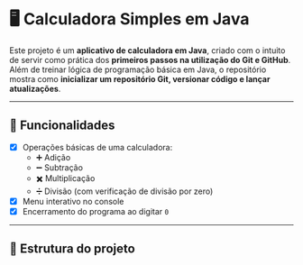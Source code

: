 # 🖥️ Calculadora Simples em Java

Este projeto é um **aplicativo de calculadora em Java**, criado com o intuito de servir como prática dos **primeiros passos na utilização do Git e GitHub**.  
Além de treinar lógica de programação básica em Java, o repositório mostra como **inicializar um repositório Git, versionar código e lançar atualizações**.

---

## 🚀 Funcionalidades

- [x] Operações básicas de uma calculadora:
  - ➕ Adição  
  - ➖ Subtração  
  - ✖️ Multiplicação  
  - ➗ Divisão (com verificação de divisão por zero)  
- [x] Menu interativo no console
- [x] Encerramento do programa ao digitar `0`

---

## 📂 Estrutura do projeto
